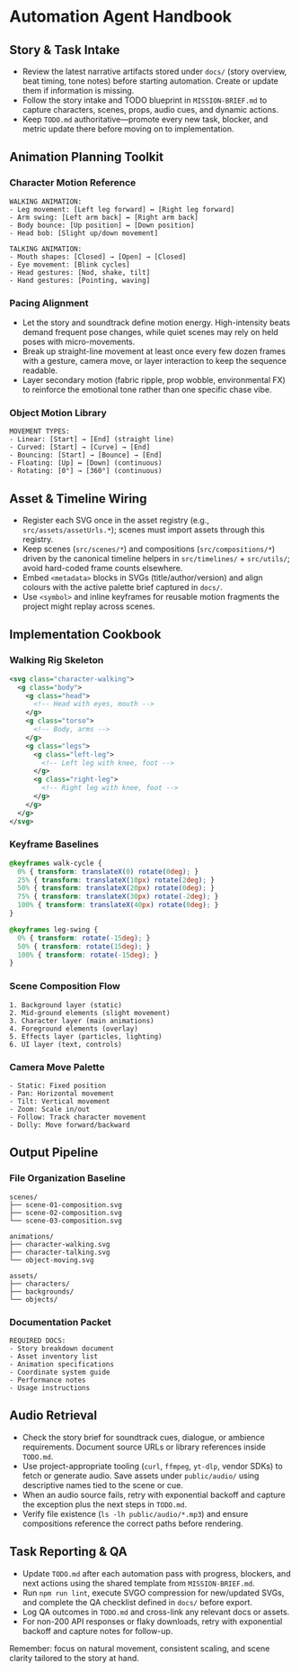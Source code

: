 # Automation Agent Handbook

## Story & Task Intake
- Review the latest narrative artifacts stored under `docs/` (story overview, beat timing, tone notes) before starting automation. Create or update them if information is missing.
- Follow the story intake and TODO blueprint in `MISSION-BRIEF.md` to capture characters, scenes, props, audio cues, and dynamic actions.
- Keep `TODO.md` authoritative—promote every new task, blocker, and metric update there before moving on to implementation.

## Animation Planning Toolkit
### Character Motion Reference
```
WALKING ANIMATION:
- Leg movement: [Left leg forward] ↔ [Right leg forward]
- Arm swing: [Left arm back] ↔ [Right arm back]
- Body bounce: [Up position] ↔ [Down position]
- Head bob: [Slight up/down movement]

TALKING ANIMATION:
- Mouth shapes: [Closed] → [Open] → [Closed]
- Eye movement: [Blink cycles]
- Head gestures: [Nod, shake, tilt]
- Hand gestures: [Pointing, waving]
```

### Pacing Alignment
- Let the story and soundtrack define motion energy. High-intensity beats demand frequent pose changes, while quiet scenes may rely on held poses with micro-movements.
- Break up straight-line movement at least once every few dozen frames with a gesture, camera move, or layer interaction to keep the sequence readable.
- Layer secondary motion (fabric ripple, prop wobble, environmental FX) to reinforce the emotional tone rather than one specific chase vibe.

### Object Motion Library
```
MOVEMENT TYPES:
- Linear: [Start] → [End] (straight line)
- Curved: [Start] → [Curve] → [End]
- Bouncing: [Start] → [Bounce] → [End]
- Floating: [Up] ↔ [Down] (continuous)
- Rotating: [0°] → [360°] (continuous)
```

## Asset & Timeline Wiring
- Register each SVG once in the asset registry (e.g., `src/assets/assetUrls.*`); scenes must import assets through this registry.
- Keep scenes (`src/scenes/*`) and compositions (`src/compositions/*`) driven by the canonical timeline helpers in `src/timelines/` + `src/utils/`; avoid hard-coded frame counts elsewhere.
- Embed `<metadata>` blocks in SVGs (title/author/version) and align colours with the active palette brief captured in `docs/`.
- Use `<symbol>` and inline keyframes for reusable motion fragments the project might replay across scenes.

## Implementation Cookbook
### Walking Rig Skeleton
```svg
<svg class="character-walking">
  <g class="body">
    <g class="head">
      <!-- Head with eyes, mouth -->
    </g>
    <g class="torso">
      <!-- Body, arms -->
    </g>
    <g class="legs">
      <g class="left-leg">
        <!-- Left leg with knee, foot -->
      </g>
      <g class="right-leg">
        <!-- Right leg with knee, foot -->
      </g>
    </g>
  </g>
</svg>
```

### Keyframe Baselines
```css
@keyframes walk-cycle {
  0% { transform: translateX(0) rotate(0deg); }
  25% { transform: translateX(10px) rotate(2deg); }
  50% { transform: translateX(20px) rotate(0deg); }
  75% { transform: translateX(30px) rotate(-2deg); }
  100% { transform: translateX(40px) rotate(0deg); }
}

@keyframes leg-swing {
  0% { transform: rotate(-15deg); }
  50% { transform: rotate(15deg); }
  100% { transform: rotate(-15deg); }
}
```

### Scene Composition Flow
```
1. Background layer (static)
2. Mid-ground elements (slight movement)
3. Character layer (main animations)
4. Foreground elements (overlay)
5. Effects layer (particles, lighting)
6. UI layer (text, controls)
```

### Camera Move Palette
```
- Static: Fixed position
- Pan: Horizontal movement
- Tilt: Vertical movement
- Zoom: Scale in/out
- Follow: Track character movement
- Dolly: Move forward/backward
```

## Output Pipeline
### File Organization Baseline
```
scenes/
├── scene-01-composition.svg
├── scene-02-composition.svg
└── scene-03-composition.svg

animations/
├── character-walking.svg
├── character-talking.svg
└── object-moving.svg

assets/
├── characters/
├── backgrounds/
└── objects/
```

### Documentation Packet
```
REQUIRED DOCS:
- Story breakdown document
- Asset inventory list
- Animation specifications
- Coordinate system guide
- Performance notes
- Usage instructions
```

## Audio Retrieval
- Check the story brief for soundtrack cues, dialogue, or ambience requirements. Document source URLs or library references inside `TODO.md`.
- Use project-appropriate tooling (`curl`, `ffmpeg`, `yt-dlp`, vendor SDKs) to fetch or generate audio. Save assets under `public/audio/` using descriptive names tied to the scene or cue.
- When an audio source fails, retry with exponential backoff and capture the exception plus the next steps in `TODO.md`.
- Verify file existence (`ls -lh public/audio/*.mp3`) and ensure compositions reference the correct paths before rendering.

## Task Reporting & QA
- Update `TODO.md` after each automation pass with progress, blockers, and next actions using the shared template from `MISSION-BRIEF.md`.
- Run `npm run lint`, execute SVGO compression for new/updated SVGs, and complete the QA checklist defined in `docs/` before export.
- Log QA outcomes in `TODO.md` and cross-link any relevant docs or assets.
- For non-200 API responses or flaky downloads, retry with exponential backoff and capture notes for follow-up.

Remember: focus on natural movement, consistent scaling, and scene clarity tailored to the story at hand.